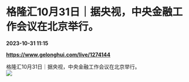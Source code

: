 # 格隆汇10月31日｜据央视，中央金融工作会议在北京举行。

**2023-10-31 11:15**

**https://www.gelonghui.com/live/1274144**

格隆汇10月31日｜据央视，中央金融工作会议在北京举行。  
![](https://img5.gelonghui.com/live/c5457-28b308ea-a00a-4128-a1ba-4478843ec716.png)